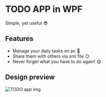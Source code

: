 # TODO APP in WPF 
Simple, yet useful 😎
## Features
- Manage your daily tasks on pc 🤩
- Share them with others via xml file 😏
- Never forget what you have to do again! 😋
## Design preview
![TODO app img](https://github.com/AveeSuuu/WPT-TODO-LIST/assets/125218528/c8b10c65-0078-49c4-a217-6c21ab9e4d60)
